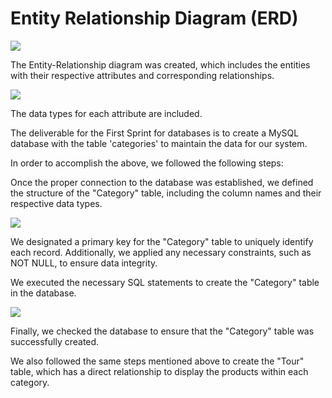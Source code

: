 # Entity Relationship Diagram (ERD)

![](https://i.postimg.cc/m21kqVKy/DER-Proyecto-Integrador-Imagen.png)

The Entity-Relationship diagram was created, which includes the entities with their respective attributes and corresponding relationships. 

![](https://i.postimg.cc/7LjTt6Nm/tipo-de-dato.png)

The data types for each attribute are included.

The deliverable for the First Sprint for databases is to create a MySQL database with the table 'categories' to maintain the data for our system. 

In order to accomplish the above, we followed the following steps:

Once the proper connection to the database was established, we defined the structure of the "Category" table, including the column names and their respective data types.

![](https://i.postimg.cc/D0rjyRZ3/creaci-n-tablas.png)

We designated a primary key for the "Category" table to uniquely identify each record. Additionally, we applied any necessary constraints, such as NOT NULL, to ensure data integrity.

We executed the necessary SQL statements to create the "Category" table in the database.

![](https://i.postimg.cc/yY7nyQxW/ejemplo.png)

Finally, we checked the database to ensure that the "Category" table was successfully created.

We also followed the same steps mentioned above to create the "Tour" table, which has a direct relationship to display the products within each category.
